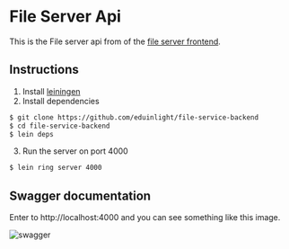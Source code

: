 # File Server Api

This is the File server api from of the [file server frontend]('https://github.com/eduinlight/file-service-frontend').

## Instructions

1. Install [leiningen]('https://leiningen.org/')
2. Install dependencies

```BASH
$ git clone https://github.com/eduinlight/file-service-backend
$ cd file-service-backend
$ lein deps
```

3. Run the server on port 4000

```BASH
$ lein ring server 4000
```

## Swagger documentation

Enter to http://localhost:4000 and you can see something like this image.

![]('https://github.com/eduinlight/file-service-backend/blob/master/images/swagger.png' "swagger")

